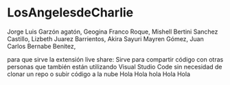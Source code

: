 
# LosAngelesdeCharlie
Jorge Luis Garzón agatón,
Geogina Franco Roque,
Mishell Bertini Sanchez Castillo,
Lizbeth Juarez Barrientos,
Akira Sayuri Mayren Gómez,
Juan Carlos Bernabe Benitez,

para que sirve la extensión live share:
Sirve para compartir código con otras personas que también están utilizando Visual Studio Code sin necesidad de clonar un repo o subir código a la nube
Hola
Hola 
hola
Hola
Hola